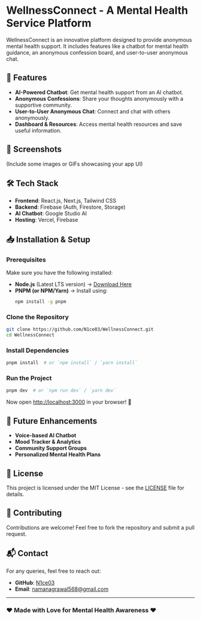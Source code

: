 # WellnessConnect - A Mental Health Service Platform

WellnessConnect is an innovative platform designed to provide anonymous mental health support. It includes features like a chatbot for mental health guidance, an anonymous confession board, and user-to-user anonymous chat.

## 🚀 Features
- **AI-Powered Chatbot**: Get mental health support from an AI chatbot.
- **Anonymous Confessions**: Share your thoughts anonymously with a supportive community.
- **User-to-User Anonymous Chat**: Connect and chat with others anonymously.
- **Dashboard & Resources**: Access mental health resources and save useful information.

## 📸 Screenshots
(Include some images or GIFs showcasing your app UI)

## 🛠 Tech Stack
- **Frontend**: React.js, Next.js, Tailwind CSS
- **Backend**: Firebase (Auth, Firestore, Storage)
- **AI Chatbot**: Google Studio AI
- **Hosting**: Vercel, Firebase

## 📥 Installation & Setup
### **Prerequisites**
Make sure you have the following installed:
- **Node.js** (Latest LTS version) → [Download Here](https://nodejs.org/)
- **PNPM (or NPM/Yarn)** → Install using:
  ```sh
  npm install -g pnpm
  ```

### **Clone the Repository**
```sh
git clone https://github.com/N1ce03/WellnessConnect.git
cd WellnessConnect
```

### **Install Dependencies**
```sh
pnpm install  # or `npm install` / `yarn install`
```

### **Run the Project**
```sh
pnpm dev  # or `npm run dev` / `yarn dev`
```
Now open [http://localhost:3000](http://localhost:3000) in your browser! 🎉

## 🌟 Future Enhancements
- **Voice-based AI Chatbot**
- **Mood Tracker & Analytics**
- **Community Support Groups**
- **Personalized Mental Health Plans**

## 📜 License
This project is licensed under the MIT License - see the [LICENSE](LICENSE) file for details.

## 🤝 Contributing
Contributions are welcome! Feel free to fork the repository and submit a pull request.

## 📬 Contact
For any queries, feel free to reach out:
- **GitHub**: [N1ce03](https://github.com/N1ce03)
- **Email**: namanagrawal568@gmail.com

---
### ❤️ Made with Love for Mental Health Awareness ❤️

